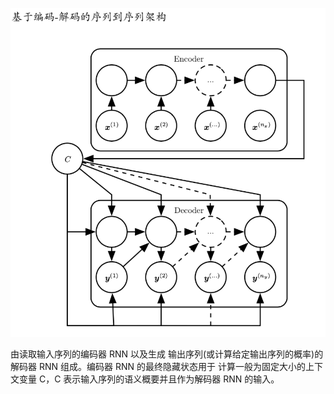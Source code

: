 ![image-20190117235732212](../images/image-20190117235732212.png)

由读取输入序列的编码器 RNN 以及生成 输出序列(或计算给定输出序列的概率)的解码器 RNN 组成。编码器 RNN 的最终隐藏状态用于 计算一般为固定大小的上下文变量 C，C 表示输入序列的语义概要并且作为解码器 RNN 的输入。